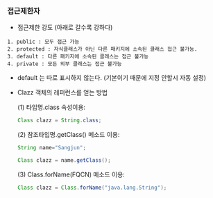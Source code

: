 ### 접근제한자
 - 접근제한 강도 (아래로 갈수록 강하다)
 ```text
 1. public : 모두 접근 가능
 2. protected : 자식클래스가 아닌 다른 패키지에 소속된 클래스 접근 불가능.
 3. default : 다른 패키지에 소속된 클래스는 접근 불가능
 4. private : 모든 외부 클래스는 접근 불가능
 ```
 
 - default 는 따로 표시하지 않는다. (기본이기 때문에 지정 안할시 자동 설정)
 
 - Clazz 객체의 레퍼런스를 얻는 방법 
    
    (1) 타입명.class 속성이용:
    ```java
    Class clazz = String.class;
    ```
    (2) 참조타입명.getClass() 메소드 이용:
    ```java
    String name="Sangjun";
    
    Class clazz = name.getClass();
    ```
    
    (3) Class.forName(FQCN) 메소드 이용:
    ```java
    Class clazz = Class.forName("java.lang.String");
    ```
